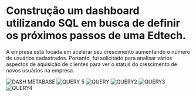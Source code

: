 # Construção um dashboard utilizando SQL em busca de definir os próximos passos de uma Edtech. 
 A empresa está focada em acelerar seu crescimento aumentando o número de usuários cadastrados.
Portanto, fui solicitado para analisar vários aspectos de aquisição de clientes para ver o status
do crescimento de novos usuários na empresa.

![DASH METABASE](https://github.com/jrmuller27/An-lise-SQL/assets/162505736/45e6ebea-030f-4cdf-8900-ab89c8475dcf)
![QUERY 5](https://github.com/jrmuller27/An-lise-SQL/assets/162505736/7b981ca6-6369-4a02-ac36-c588f8eefa14)
![QUERY](https://github.com/jrmuller27/An-lise-SQL/assets/162505736/f140db49-78b2-496f-a191-f2e4097bccec)
![QUERY2](https://github.com/jrmuller27/An-lise-SQL/assets/162505736/dc97ce12-70d9-4e2b-a080-cbb318202079)
![QUERY3](https://github.com/jrmuller27/An-lise-SQL/assets/162505736/b36fa26f-0173-404d-9798-668602990f16)
![QUERY4](https://github.com/jrmuller27/An-lise-SQL/assets/162505736/1040ea60-7a0f-4295-97f8-462c105fe149)
